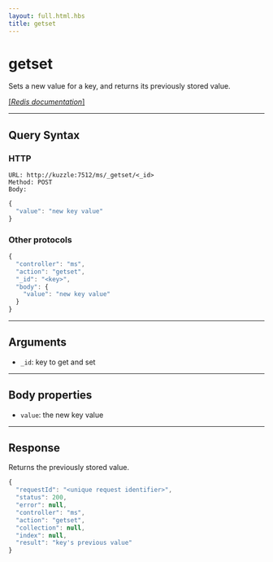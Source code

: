 ```yaml
---
layout: full.html.hbs
title: getset
---
```


# getset

<SinceBadge version="1.0.0" />

Sets a new value for a key, and returns its previously stored value.

[[_Redis documentation_]](https://redis.io/commands/getset)

---

## Query Syntax

### HTTP

```http
URL: http://kuzzle:7512/ms/_getset/<_id>
Method: POST
Body:
```

```js
{
  "value": "new key value"
}
```

### Other protocols

```js
{
  "controller": "ms",
  "action": "getset",
  "_id": "<key>",
  "body": {
    "value": "new key value"
  }
}
```

---

## Arguments

- `_id`: key to get and set

---

## Body properties

- `value`: the new key value

---

## Response

Returns the previously stored value.

```javascript
{
  "requestId": "<unique request identifier>",
  "status": 200,
  "error": null,
  "controller": "ms",
  "action": "getset",
  "collection": null,
  "index": null,
  "result": "key's previous value"
}
```

